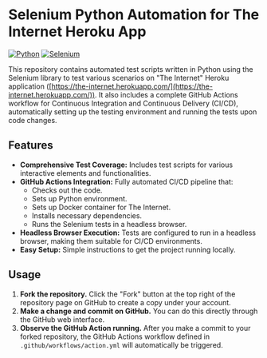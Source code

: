 # Selenium Python Automation for The Internet Heroku App

[![Python](https://img.shields.io/badge/Python-3.8+-blue.svg)](https://www.python.org/)
[![Selenium](https://img.shields.io/badge/Selenium-4.x-orange.svg)](https://www.selenium.dev/)

This repository contains automated test scripts written in Python using the Selenium library to test various scenarios on "The Internet" Heroku application ([https://the-internet.herokuapp.com/](https://the-internet.herokuapp.com/)). It also includes a complete GitHub Actions workflow for Continuous Integration and Continuous Delivery (CI/CD), automatically setting up the testing environment and running the tests upon code changes.

## Features

- **Comprehensive Test Coverage:** Includes test scripts for various interactive elements and functionalities.
- **GitHub Actions Integration:** Fully automated CI/CD pipeline that:
    - Checks out the code.
    - Sets up Python environment.
    - Sets up Docker container for The Internet.
    - Installs necessary dependencies.
    - Runs the Selenium tests in a headless browser.
- **Headless Browser Execution:** Tests are configured to run in a headless browser, making them suitable for CI/CD environments.
- **Easy Setup:** Simple instructions to get the project running locally.

## Usage

1. **Fork the repository.** Click the "Fork" button at the top right of the repository page on GitHub to create a copy under your account.
2. **Make a change and commit on GitHub.** You can do this directly through the GitHub web interface.
3. **Observe the GitHub Action running.** After you make a commit to your forked repository, the GitHub Actions workflow defined in `.github/workflows/action.yml` will automatically be triggered.
